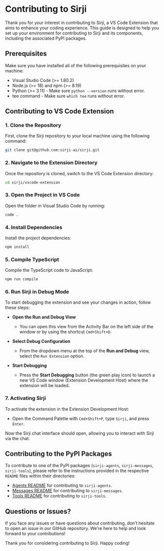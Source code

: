 # Contributing to Sirji

Thank you for your interest in contributing to Sirji, a VS Code Extension that aims to enhance your coding experience. This guide is designed to help you set up your environment for contributing to Sirji and its components, including the associated PyPI packages.

## Prerequisites

Make sure you have installed all of the following prerequisites on your machine:

- Visual Studio Code (>= 1.80.2)
- Node.js (>= 18) and npm (>= 8.19)
- Python (>= 3.11) - Make sure `python --version` runs without error.
- tee command - Make sure `which tee` runs without error.

## Contributing to VS Code Extension

### 1. Clone the Repository

First, clone the Sirji repository to your local machine using the following command:

```zsh
git clone git@github.com:sirji-ai/sirji.git
```

### 2. Navigate to the Extension Directory

Once the repository is cloned, switch to the VS Code Extension directory:

```zsh
cd sirji/vscode-extension
```

### 3. Open the Project in VS Code

Open the folder in Visual Studio Code by running:

```zsh
code .
```

### 4. Install Dependencies

Install the project dependencies:

```zsh
npm install
```

### 5. Compile TypeScript

Compile the TypeScript code to JavaScript:

```zsh
npm run compile
```

### 6. Run Sirji in Debug Mode

To start debugging the extension and see your changes in action, follow these steps:

- **Open the Run and Debug View**

  - You can open this view from the Activity Bar on the left side of the window or by using the shortcut `Cmd+Shift+D`.

- **Select Debug Configuration**

  - From the dropdown menu at the top of the **Run and Debug** view, select the `Run Extension` option.

- **Start Debugging**

  - Press the **Start Debugging** button (the green play icon) to launch a new VS Code window (Extension Development Host) where the extension will be loaded.

### 7. Activating Sirji

To activate the extension in the Extension Development Host:

- Open the Command Palette with `Cmd+Shift+P`, type `Sirji`, and press `Enter`.

Now the Sirji chat interface should open, allowing you to interact with Sirji via the chat.

## Contributing to the PyPI Packages

To contribute to one of the PyPI packages (`sirji-agents`, `sirji-messages`, `sirji-tools`), please refer to the instructions provided in the respective `README` files within their directories:

- [Agents README](./agents/README.md) for contributing to `sirji-agents`.
- [Messages README](./messages/README.md) for contributing to `sirji-messages`.
- [Tools README](./tools/README.md) for contributing to `sirji-tools`.

## Questions or Issues?

If you face any issues or have questions about contributing, don’t hesitate to open an issue in our GitHub repository. We're here to help and look forward to your contributions!

Thank you for considering contributing to Sirji. Happy coding!
